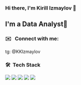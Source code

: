 ### Hi there, I'm Kirill Izmaylov 👋

## I'm a Data Analyst🔭

### ✉️ &nbsp; Connect with me:
tg: @KKIzmaylov

### 🛠 &nbsp;Tech Stack
<img src="https://img.shields.io/badge/python-darkslategray?style=for-the-badge&logo=python&logoColor=gold" /> <img src="https://img.shields.io/badge/SQL-darkslategray?style=for-the-badge&logo=postgresql&logoColor=blue" /> <img src="https://img.shields.io/badge/power bi-darkslategray?style=for-the-badge&logo=powerbi&logoColor=yellow" /> <img src="https://img.shields.io/badge/markdown-darkslategray?style=for-the-badge&logo=markdown&logoColor=red" />  <img src="https://img.shields.io/badge/git hub-darkslategray?style=for-the-badge&logo=github&logoColor=white" />




<!--
**KeepItRILL/KeepItRILL** is a ✨ _special_ ✨ repository because its `README.md` (this file) appears on your GitHub profile.

Here are some ideas to get you started:
img src="https://img.shields.io/badge/НАДПИСЬ НА БЕЙДЖЕ-ЦВЕТ ФОНА?style=for-the-badge&logo=НАЗВАНИЕ ЛОГОТИПА&logoColor=ЦВЕТ ЛОГОТИПА"
- 🔭 I’m currently working on ...
- 🌱 I’m currently learning ...
- 👯 I’m looking to collaborate on ...
- 🤔 I’m looking for help with ...
- 💬 Ask me about ...
- 📫 How to reach me: ...
- 😄 Pronouns: ...
- ⚡ Fun fact: ...
-->
